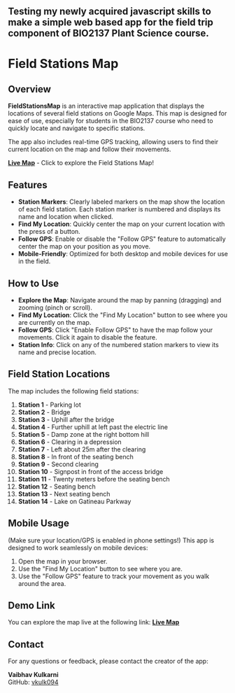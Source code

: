 ## Testing my newly acquired javascript skills to make a simple web based app for the field trip component of BIO2137 Plant Science course.

# Field Stations Map

## Overview
**FieldStationsMap** is an interactive map application that displays the locations of several field stations on Google Maps. This map is designed for ease of use, especially for students in the BIO2137 course who need to quickly locate and navigate to specific stations.

The app also includes real-time GPS tracking, allowing users to find their current location on the map and follow their movements.

[**Live Map**](https://vkulk094.github.io/FieldStationsMap/) - Click to explore the Field Stations Map!

## Features
- **Station Markers**: Clearly labeled markers on the map show the location of each field station. Each station marker is numbered and displays its name and location when clicked.
- **Find My Location**: Quickly center the map on your current location with the press of a button.
- **Follow GPS**: Enable or disable the "Follow GPS" feature to automatically center the map on your position as you move.
- **Mobile-Friendly**: Optimized for both desktop and mobile devices for use in the field.

## How to Use
- **Explore the Map**: Navigate around the map by panning (dragging) and zooming (pinch or scroll).
- **Find My Location**: Click the "Find My Location" button to see where you are currently on the map.
- **Follow GPS**: Click "Enable Follow GPS" to have the map follow your movements. Click it again to disable the feature.
- **Station Info**: Click on any of the numbered station markers to view its name and precise location.

## Field Station Locations
The map includes the following field stations:
1. **Station 1** - Parking lot
2. **Station 2** - Bridge
3. **Station 3** - Uphill after the bridge
4. **Station 4** - Further uphill at left past the electric line
5. **Station 5** - Damp zone at the right bottom hill
6. **Station 6** - Clearing in a depression
7. **Station 7** - Left about 25m after the clearing
8. **Station 8** - In front of the seating bench
9. **Station 9** - Second clearing
10. **Station 10** - Signpost in front of the access bridge
11. **Station 11** - Twenty meters before the seating bench
12. **Station 12** - Seating bench
13. **Station 13** - Next seating bench
14. **Station 14** - Lake on Gatineau Parkway

## Mobile Usage
(Make sure your location/GPS is enabled in phone settings!)
This app is designed to work seamlessly on mobile devices:
1. Open the map in your browser.
2. Use the "Find My Location" button to see where you are.
3. Use the "Follow GPS" feature to track your movement as you walk around the area.

## Demo Link
You can explore the map live at the following link:
[**Live Map**](https://vkulk094.github.io/FieldStationsMap/)

## Contact
For any questions or feedback, please contact the creator of the app:

**Vaibhav Kulkarni**  
GitHub: [vkulk094](https://github.com/vkulk094)
